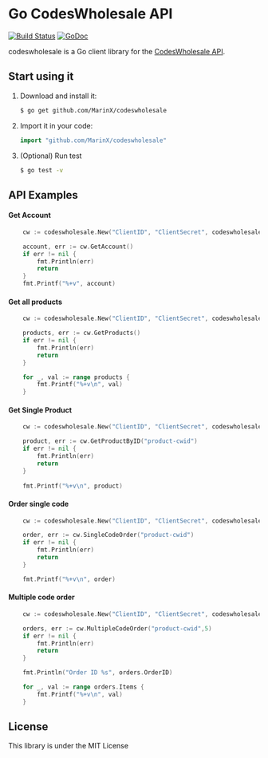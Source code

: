# Go CodesWholesale API

[![Build Status](https://travis-ci.org/MarinX/codeswholesale.svg)](https://travis-ci.org/MarinX/codeswholesale)
[![GoDoc](https://godoc.org/github.com/MarinX/codeswholesale?status.svg)](https://godoc.org/github.com/MarinX/codeswholesale)

codeswholesale is a Go client library for the [CodesWholesale API](https://docs.codeswholesale.com/api-documentation/).


## Start using it

1. Download and install it:

    ```sh
    $ go get github.com/MarinX/codeswholesale
    ```

2. Import it in your code:

    ```go
    import "github.com/MarinX/codeswholesale"
    ```

3. (Optional) Run test 

    ```sh 
    $ go test -v
    ```

## API Examples

#### Get Account

```go
	cw := codeswholesale.New("ClientID", "ClientSecret", codeswholesale.MODE_SANDBOX)

	account, err := cw.GetAccount()
	if err != nil {
		fmt.Println(err)
		return
	}
	fmt.Printf("%+v", account)
```

#### Get all products

```go
	cw := codeswholesale.New("ClientID", "ClientSecret", codeswholesale.MODE_SANDBOX)

	products, err := cw.GetProducts()
	if err != nil {
		fmt.Println(err)
		return
	}

	for _, val := range products {
		fmt.Printf("%+v\n", val)
	}
```

#### Get Single Product

```go
	cw := codeswholesale.New("ClientID", "ClientSecret", codeswholesale.MODE_SANDBOX)

	product, err := cw.GetProductByID("product-cwid")
	if err != nil {
		fmt.Println(err)
		return
	}
	
	fmt.Printf("%+v\n", product)
```

#### Order single code

```go
	cw := codeswholesale.New("ClientID", "ClientSecret", codeswholesale.MODE_SANDBOX)

	order, err := cw.SingleCodeOrder("product-cwid")
	if err != nil {
		fmt.Println(err)
		return
	}

	fmt.Printf("%+v\n", order)
```

#### Multiple code order

```go
	cw := codeswholesale.New("ClientID", "ClientSecret", codeswholesale.MODE_SANDBOX)

	orders, err := cw.MultipleCodeOrder("product-cwid",5)
	if err != nil {
		fmt.Println(err)
		return
	}

	fmt.Println("Order ID %s", orders.OrderID)

	for _, val := range orders.Items {
		fmt.Printf("%+v\n", val)
	}
```

## License

This library is under the MIT License
